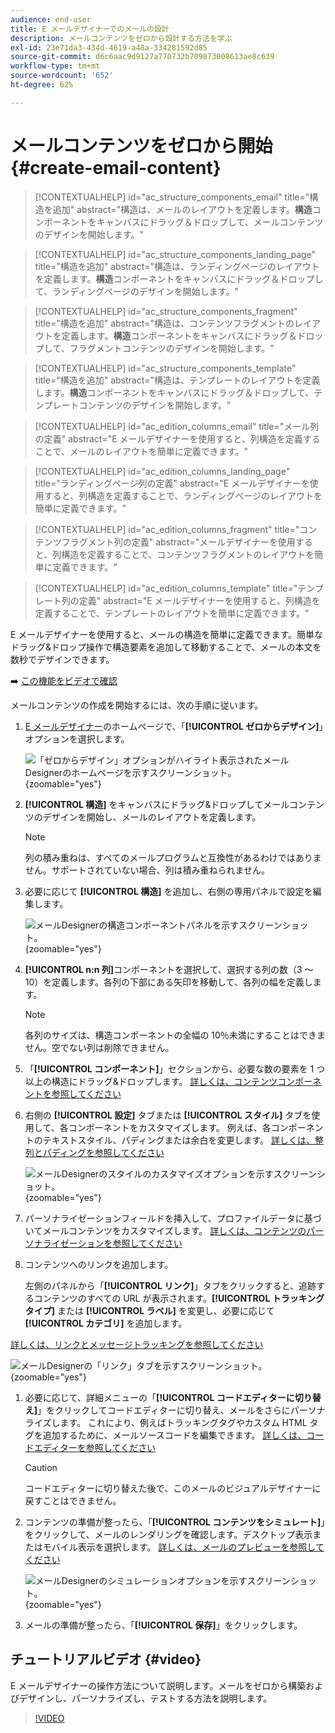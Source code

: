 ```yaml
---
audience: end-user
title: E メールデザイナーでのメールの設計
description: メールコンテンツをゼロから設計する方法を学ぶ
exl-id: 23e71da3-434d-4619-a48a-334281592d85
source-git-commit: d6c6aac9d9127a770732b709873008613ae8c639
workflow-type: tm+mt
source-wordcount: '652'
ht-degree: 62%

---
```


# メールコンテンツをゼロから開始 {#create-email-content}

>[!CONTEXTUALHELP]
>id="ac_structure_components_email"
>title="構造を追加"
>abstract="構造は、メールのレイアウトを定義します。**構造**&#x200B;コンポーネントをキャンバスにドラッグ＆ドロップして、メールコンテンツのデザインを開始します。"

>[!CONTEXTUALHELP]
>id="ac_structure_components_landing_page"
>title="構造を追加"
>abstract="構造は、ランディングページのレイアウトを定義します。**構造**&#x200B;コンポーネントをキャンバスにドラッグ＆ドロップして、ランディングページのデザインを開始します。"

>[!CONTEXTUALHELP]
>id="ac_structure_components_fragment"
>title="構造を追加"
>abstract="構造は、コンテンツフラグメントのレイアウトを定義します。**構造**&#x200B;コンポーネントをキャンバスにドラッグ＆ドロップして、フラグメントコンテンツのデザインを開始します。"

>[!CONTEXTUALHELP]
>id="ac_structure_components_template"
>title="構造を追加"
>abstract="構造は、テンプレートのレイアウトを定義します。**構造**&#x200B;コンポーネントをキャンバスにドラッグ＆ドロップして、テンプレートコンテンツのデザインを開始します。"

>[!CONTEXTUALHELP]
>id="ac_edition_columns_email"
>title="メール列の定義"
>abstract="E メールデザイナーを使用すると、列構造を定義することで、メールのレイアウトを簡単に定義できます。"

>[!CONTEXTUALHELP]
>id="ac_edition_columns_landing_page"
>title="ランディングページ列の定義"
>abstract="E メールデザイナーを使用すると、列構造を定義することで、ランディングページのレイアウトを簡単に定義できます。"

>[!CONTEXTUALHELP]
>id="ac_edition_columns_fragment"
>title="コンテンツフラグメント列の定義"
>abstract="メールデザイナーを使用すると、列構造を定義することで、コンテンツフラグメントのレイアウトを簡単に定義できます。"

>[!CONTEXTUALHELP]
>id="ac_edition_columns_template"
>title="テンプレート列の定義"
>abstract="E メールデザイナーを使用すると、列構造を定義することで、テンプレートのレイアウトを簡単に定義できます。"

E メールデザイナーを使用すると、メールの構造を簡単に定義できます。簡単なドラッグ&amp;ドロップ操作で構造要素を追加して移動することで、メールの本文を数秒でデザインできます。

➡️ [この機能をビデオで確認](#video)

メールコンテンツの作成を開始するには、次の手順に従います。

1. [E メールデザイナー](get-started-email-designer.md#start-authoring)のホームページで、「**[!UICONTROL ゼロからデザイン]**」オプションを選択します。

   ![ 「ゼロからデザイン」オプションがハイライト表示されたメールDesignerのホームページを示すスクリーンショット。](assets/email_designer-from-scratch.png){zoomable="yes"}

1. **[!UICONTROL 構造]** をキャンバスにドラッグ&amp;ドロップしてメールコンテンツのデザインを開始し、メールのレイアウトを定義します。

   >[!NOTE]
   >
   >列の積み重ねは、すべてのメールプログラムと互換性があるわけではありません。サポートされていない場合、列は積み重ねられません。

1. 必要に応じて **[!UICONTROL 構造]** を追加し、右側の専用パネルで設定を編集します。

   ![ メールDesignerの構造コンポーネントパネルを示すスクリーンショット。](assets/email_designer_structure_components.png){zoomable="yes"}

1. **[!UICONTROL n:n 列]**&#x200B;コンポーネントを選択して、選択する列の数（3 ～ 10）を定義します。各列の下部にある矢印を移動して、各列の幅を定義します。

   >[!NOTE]
   >
   >各列のサイズは、構造コンポーネントの全幅の 10％未満にすることはできません。空でない列は削除できません。

1. 「**[!UICONTROL コンポーネント]**」セクションから、必要な数の要素を 1 つ以上の構造にドラッグ&amp;ドロップします。 [詳しくは、コンテンツコンポーネントを参照してください](content-components.md)

1. 右側の **[!UICONTROL 設定]** タブまたは **[!UICONTROL スタイル]** タブを使用して、各コンポーネントをカスタマイズします。 例えば、各コンポーネントのテキストスタイル、パディングまたは余白を変更します。 [詳しくは、整列とパディングを参照してください](alignment-and-padding.md)

   ![ メールDesignerのスタイルのカスタマイズオプションを示すスクリーンショット。](assets/email_designer-styles.png){zoomable="yes"}

1. パーソナライゼーションフィールドを挿入して、プロファイルデータに基づいてメールコンテンツをカスタマイズします。 [詳しくは、コンテンツのパーソナライゼーションを参照してください](../personalization/personalize.md)

1. コンテンツへのリンクを追加します。

   左側のパネルから「**[!UICONTROL リンク]**」タブをクリックすると、追跡するコンテンツのすべての URL が表示されます。**[!UICONTROL トラッキングタイプ]** または **[!UICONTROL ラベル]** を変更し、必要に応じて **[!UICONTROL カテゴリ]** を追加します。

[詳しくは、リンクとメッセージトラッキングを参照してください](message-tracking.md)

   ![ メールDesignerの「リンク」タブを示すスクリーンショット。](assets/email_designer-links.png){zoomable="yes"}

1. 必要に応じて、詳細メニューの「**[!UICONTROL コードエディターに切り替え]**」をクリックしてコードエディターに切り替え、メールをさらにパーソナライズします。 これにより、例えばトラッキングタグやカスタム HTML タグを追加するために、メールソースコードを編集できます。 [詳しくは、コードエディターを参照してください](code-content.md)

   >[!CAUTION]
   >
   >コードエディターに切り替えた後で、このメールのビジュアルデザイナーに戻すことはできません。

1. コンテンツの準備が整ったら、「**[!UICONTROL コンテンツをシミュレート]**」をクリックして、メールのレンダリングを確認します。デスクトップ表示またはモバイル表示を選択します。 [詳しくは、メールのプレビューを参照してください](../preview-test/preview-test.md)

   ![ メールDesignerのシミュレーションオプションを示すスクリーンショット。](assets/email_designer-simulate.png){zoomable="yes"}

1. メールの準備が整ったら、「**[!UICONTROL 保存]**」をクリックします。

## チュートリアルビデオ {#video}

E メールデザイナーの操作方法について説明します。メールをゼロから構築およびデザインし、パーソナライズし、テストする方法を説明します。

>[!VIDEO](https://video.tv.adobe.com/v/3453563/?quality=12&captions=jpn)